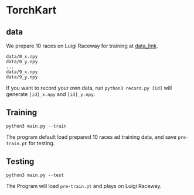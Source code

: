 # TorchKart

data
----
We prepare 10 races on Luigi Raceway for training at [data_link](work.hortune.tw:8000/60_data).
```
data/0_x.npy
data/0_y.npy
...
data/9_x.npy
data/9_y.npy
```
If you want to record your own data, run ```python3 record.py [id]``` will generate ```[id]_x.npy``` and ```[id]_y.npy```.

Training
----
```
python3 main.py --train
```
The program default load prepared 10 races ad training data, and save ```pre-train.pt``` for testing.

Testing
----
```
python3 main.py --test
```
The Program will load ```pre-train.pt``` and plays on Luigi Raceway.

